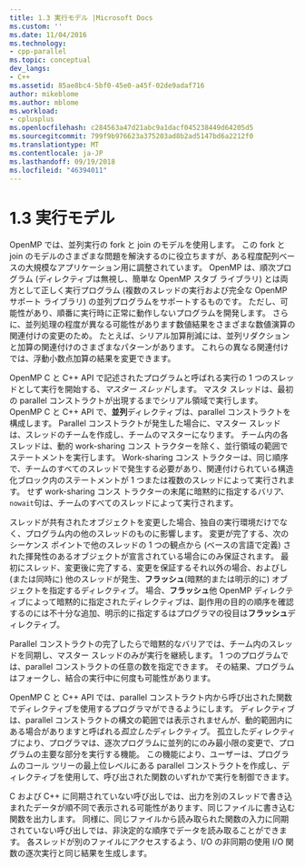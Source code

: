 ```yaml
---
title: 1.3 実行モデル |Microsoft Docs
ms.custom: ''
ms.date: 11/04/2016
ms.technology:
- cpp-parallel
ms.topic: conceptual
dev_langs:
- C++
ms.assetid: 85ae8bc4-5bf0-45e0-a45f-02de9adaf716
author: mikeblome
ms.author: mblome
ms.workload:
- cplusplus
ms.openlocfilehash: c284563a47d21abc9a1dacf045238449d64205d5
ms.sourcegitcommit: 799f9b976623a375203ad8b2ad5147bd6a2212f0
ms.translationtype: MT
ms.contentlocale: ja-JP
ms.lasthandoff: 09/19/2018
ms.locfileid: "46394011"
---
```

# <a name="13-execution-model"></a>1.3 実行モデル

OpenMP では、並列実行の fork と join のモデルを使用します。 この fork と join のモデルのさまざまな問題を解決するのに役立ちますが、ある程度配列ベースの大規模なアプリケーション用に調整されています。 OpenMP は、順次プログラム (ディレクティブは無視し、簡単な OpenMP スタブ ライブラリ) とは両方として正しく実行プログラム (複数のスレッドの実行および完全な OpenMP サポート ライブラリ) の並列プログラムをサポートするものです。 ただし、可能性があり、順番に実行時に正常に動作しないプログラムを開発します。 さらに、並列処理の程度が異なる可能性があります数値結果をさまざまな数値演算の関連付けの変更のため。 たとえば、シリアル加算削減には、並列リダクションと加算の関連付けのさまざまなパターンがあります。 これらの異なる関連付けでは、浮動小数点加算の結果を変更できます。

OpenMP C と C++ API で記述されたプログラムと呼ばれる実行の 1 つのスレッドとして実行を開始する、*マスター スレッド*します。 マスタ スレッドは、最初の parallel コンストラクトが出現するまでシリアル領域で実行します。 OpenMP C と C++ API で、**並列**ディレクティブは、parallel コンストラクトを構成します。 Parallel コンストラクトが発生した場合に、マスター スレッドは、スレッドのチームを作成し、チームのマスターになります。 チーム内の各スレッドは、動的 work-sharing コンス トラクターを除く、並行領域の範囲でステートメントを実行します。 Work-sharing コンス トラクターは、同じ順序で、チームのすべてのスレッドで発生する必要があり、関連付けられている構造化ブロック内のステートメントが 1 つまたは複数のスレッドによって実行されます。 せず work-sharing コンス トラクターの末尾に暗黙的に指定するバリア、`nowait`句は、チームのすべてのスレッドによって実行されます。

スレッドが共有されたオブジェクトを変更した場合、独自の実行環境だけでなく、プログラム内の他のスレッドのものに影響します。 変更が完了する、次のシーケンス ポイントで他のスレッドの 1 つの観点から (ベースの言語で定義) された揮発性のあるオブジェクトが宣言されている場合にのみ保証されます。 最初にスレッド、変更後に完了する、変更を保証するそれ以外の場合、およびし (または同時に) 他のスレッドが発生、**フラッシュ**(暗黙的または明示的に) オブジェクトを指定するディレクティブ。 場合、**フラッシュ**他 OpenMP ディレクティブによって暗黙的に指定されたディレクティブは、副作用の目的の順序を確認するのには不十分な追加、明示的に指定するはプログラマの役目は**フラッシュ**ディレクティブ。

Parallel コンストラクトの完了したらで暗黙的なバリアでは、チーム内のスレッドを同期し、マスター スレッドのみが実行を継続します。 1 つのプログラムでは、parallel コンストラクトの任意の数を指定できます。 その結果、プログラムはフォークし、結合の実行中に何度も可能性があります。

OpenMP C と C++ API では、parallel コンストラクト内から呼び出された関数でディレクティブを使用するプログラマができるようにします。 ディレクティブは、parallel コンストラクトの構文の範囲では表示されませんが、動的範囲内にある場合がありますと呼ばれる*孤立した*ディレクティブ。 孤立したディレクティブにより、プログラマは、逐次プログラムに並列的にのみ最小限の変更で、プログラムの主要な部分を実行する機能。 この機能により、ユーザーは、プログラムのコール ツリーの最上位レベルにある parallel コンストラクトを作成し、ディレクティブを使用して、呼び出された関数のいずれかで実行を制御できます。

C および C++ に同期されていない呼び出しでは、出力を別のスレッドで書き込まれたデータが順不同で表示される可能性があります、同じファイルに書き込む関数を出力します。 同様に、同じファイルから読み取られた関数の入力に同期されていない呼び出しでは、非決定的な順序でデータを読み取ることができます。 各スレッドが別のファイルにアクセスするよう、I/O の非同期の使用 I/O 関数の逐次実行と同じ結果を生成します。